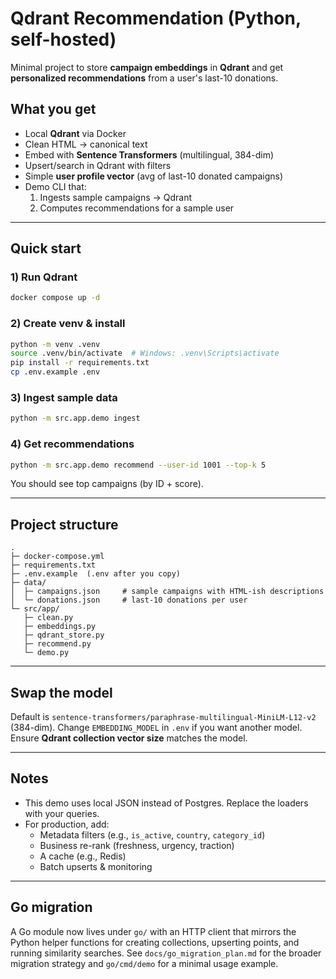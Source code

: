 # Qdrant Recommendation (Python, self-hosted)

Minimal project to store **campaign embeddings** in **Qdrant** and get **personalized recommendations** from a user's last-10 donations.

## What you get
- Local **Qdrant** via Docker
- Clean HTML → canonical text
- Embed with **Sentence Transformers** (multilingual, 384-dim)
- Upsert/search in Qdrant with filters
- Simple **user profile vector** (avg of last-10 donated campaigns)
- Demo CLI that:
  1) Ingests sample campaigns → Qdrant
  2) Computes recommendations for a sample user

---

## Quick start

### 1) Run Qdrant
```bash
docker compose up -d
```

### 2) Create venv & install
```bash
python -m venv .venv
source .venv/bin/activate  # Windows: .venv\Scripts\activate
pip install -r requirements.txt
cp .env.example .env
```

### 3) Ingest sample data
```bash
python -m src.app.demo ingest
```

### 4) Get recommendations
```bash
python -m src.app.demo recommend --user-id 1001 --top-k 5
```

You should see top campaigns (by ID + score).

---

## Project structure
```
.
├─ docker-compose.yml
├─ requirements.txt
├─ .env.example  (.env after you copy)
├─ data/
│  ├─ campaigns.json     # sample campaigns with HTML-ish descriptions
│  └─ donations.json     # last-10 donations per user
└─ src/app/
   ├─ clean.py
   ├─ embeddings.py
   ├─ qdrant_store.py
   ├─ recommend.py
   └─ demo.py
```

---

## Swap the model
Default is `sentence-transformers/paraphrase-multilingual-MiniLM-L12-v2` (384-dim).
Change `EMBEDDING_MODEL` in `.env` if you want another model. Ensure **Qdrant collection vector size** matches the model.

---

## Notes
- This demo uses local JSON instead of Postgres. Replace the loaders with your queries.
- For production, add:
  - Metadata filters (e.g., `is_active`, `country`, `category_id`)
  - Business re-rank (freshness, urgency, traction)
  - A cache (e.g., Redis)
  - Batch upserts & monitoring

---

## Go migration

A Go module now lives under `go/` with an HTTP client that mirrors the Python helper functions for creating collections, upserting points, and running similarity searches. See `docs/go_migration_plan.md` for the broader migration strategy and `go/cmd/demo` for a minimal usage example.
